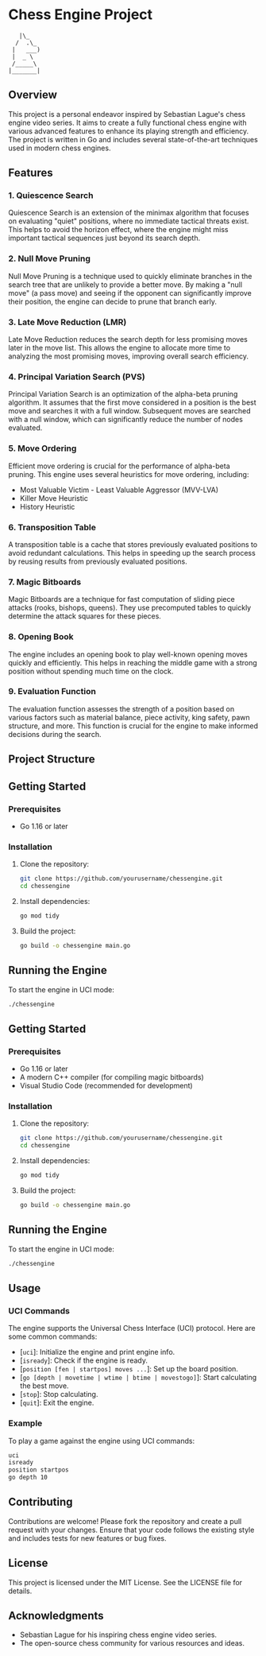 # Chess Engine Project

```
   |\_
  /  .\_
 |   ___)
 |  _ \
 /_____\
|_______|
```

## Overview
This project is a personal endeavor inspired by Sebastian Lague's chess engine video series. It aims to create a fully functional chess engine with various advanced features to enhance its playing strength and efficiency. The project is written in Go and includes several state-of-the-art techniques used in modern chess engines.

## Features

### 1. Quiescence Search
Quiescence Search is an extension of the minimax algorithm that focuses on evaluating "quiet" positions, where no immediate tactical threats exist. This helps to avoid the horizon effect, where the engine might miss important tactical sequences just beyond its search depth.

### 2. Null Move Pruning
Null Move Pruning is a technique used to quickly eliminate branches in the search tree that are unlikely to provide a better move. By making a "null move" (a pass move) and seeing if the opponent can significantly improve their position, the engine can decide to prune that branch early.

### 3. Late Move Reduction (LMR)
Late Move Reduction reduces the search depth for less promising moves later in the move list. This allows the engine to allocate more time to analyzing the most promising moves, improving overall search efficiency.

### 4. Principal Variation Search (PVS)
Principal Variation Search is an optimization of the alpha-beta pruning algorithm. It assumes that the first move considered in a position is the best move and searches it with a full window. Subsequent moves are searched with a null window, which can significantly reduce the number of nodes evaluated.

### 5. Move Ordering
Efficient move ordering is crucial for the performance of alpha-beta pruning. This engine uses several heuristics for move ordering, including:
- Most Valuable Victim - Least Valuable Aggressor (MVV-LVA)
- Killer Move Heuristic
- History Heuristic

### 6. Transposition Table
A transposition table is a cache that stores previously evaluated positions to avoid redundant calculations. This helps in speeding up the search process by reusing results from previously evaluated positions.

### 7. Magic Bitboards
Magic Bitboards are a technique for fast computation of sliding piece attacks (rooks, bishops, queens). They use precomputed tables to quickly determine the attack squares for these pieces.

### 8. Opening Book
The engine includes an opening book to play well-known opening moves quickly and efficiently. This helps in reaching the middle game with a strong position without spending much time on the clock.

### 9. Evaluation Function
The evaluation function assesses the strength of a position based on various factors such as material balance, piece activity, king safety, pawn structure, and more. This function is crucial for the engine to make informed decisions during the search.

## Project Structure
## Getting Started

### Prerequisites

- Go 1.16 or later

### Installation

1. Clone the repository:
    ```sh
    git clone https://github.com/yourusername/chessengine.git
    cd chessengine
    ```

2. Install dependencies:
    ```sh
    go mod tidy
    ```

3. Build the project:
    ```sh
    go build -o chessengine main.go
    ```

## Running the Engine

To start the engine in UCI mode:
```sh
./chessengine
```

## Getting Started

### Prerequisites

- Go 1.16 or later
- A modern C++ compiler (for compiling magic bitboards)
- Visual Studio Code (recommended for development)

### Installation

1. Clone the repository:
    ```sh
    git clone https://github.com/yourusername/chessengine.git
    cd chessengine
    ```

2. Install dependencies:
    ```sh
    go mod tidy
    ```

3. Build the project:
    ```sh
    go build -o chessengine main.go
    ```

## Running the Engine

To start the engine in UCI mode:
```sh
./chessengine
```

## Usage

### UCI Commands

The engine supports the Universal Chess Interface (UCI) protocol. Here are some common commands:

- [`uci`]: Initialize the engine and print engine info.
- [`isready`]: Check if the engine is ready.
- [`position [fen | startpos] moves ...`]: Set up the board position.
- [`go [depth | movetime | wtime | btime | movestogo]`]: Start calculating the best move.
- [`stop`]: Stop calculating.
- [`quit`]: Exit the engine.

### Example

To play a game against the engine using UCI commands:
```sh
uci
isready
position startpos
go depth 10
```

## Contributing

Contributions are welcome! Please fork the repository and create a pull request with your changes. Ensure that your code follows the existing style and includes tests for new features or bug fixes.

## License

This project is licensed under the MIT License. See the LICENSE file for details.

## Acknowledgments

- Sebastian Lague for his inspiring chess engine video series.
- The open-source chess community for various resources and ideas.